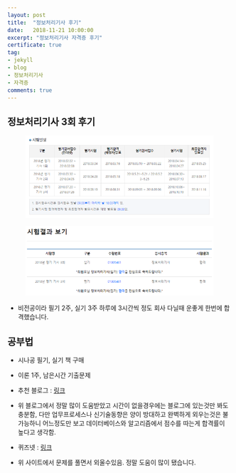 ```yaml
---
layout: post
title:  "정보처리기사 후기"
date:   2018-11-21 10:00:00
excerpt: "정보처리기사 자격증 후기"
certificate: true
tag:
- jekyll
- blog
- 정보처리기사
- 자격증
comments: true
---
```


## 정보처리기사 3회 후기

<figure>
    <a href="/assets/img/cert_01.png"><img src="/assets/img/cert_01.png"></a>
    <!--<figcaption>Caption describing these two images.</figcaption>-->
</figure>

<figure>
    <a href="/assets/img/cert_02.png"><img src="/assets/img/cert_02.png"></a>
    <!--<figcaption>Caption describing these two images.</figcaption>-->
</figure>

* 비전공이라 필기 2주, 실기 3주 하루에 3시간씩 정도 회사 다닐때 운좋게 한번에 합격했습니다.

## 공부법
* 시나공 필기, 실기 책 구매
* 이론 1주, 남은시간 기출문제   
* 추천 블로그 : <a href="http://blog.naver.com/PostList.nhn?blogId=h850415&categoryNo=37&skinType=&skinId=&from=menu&userSelectMenu=true">링크</a>

* 위 블로그에서 정말 많이 도움받았고 시간이 없을경우에는 블로그에 있는것만 봐도 충분함, 다만 업무프로세스나 신기술동향은 양이 방대하고 완벽하게 외우는것은 불가능하니 어느정도만 보고 데이터베이스와 알고리즘에서 점수를 따는게 합격률이 높다고 생각함.
* 퀴즈넷 : <a href="https://quizlet.com/join/XkhJNrmEM">링크</a>
* 위 사이트에서 문제를 풀면서 외울수있음. 정말 도움이 많이 됐습니다.

